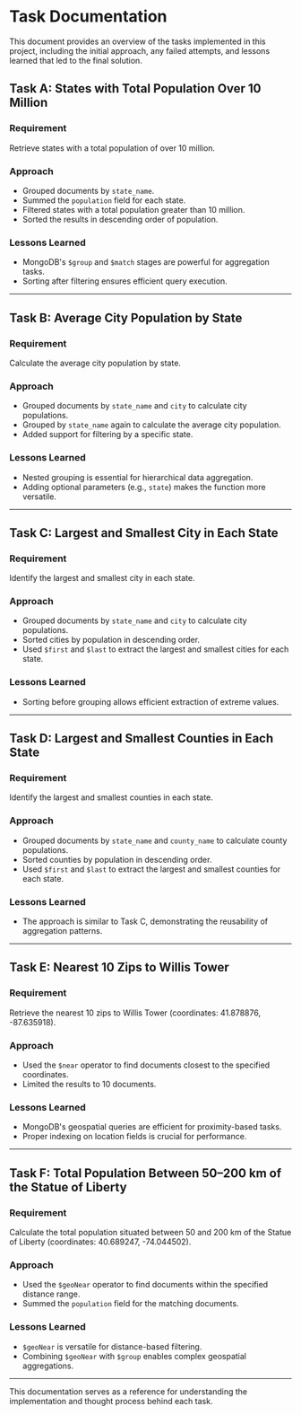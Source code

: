 # Task Documentation

This document provides an overview of the tasks implemented in this project, including the initial approach, any failed attempts, and lessons learned that led to the final solution.

## Task A: States with Total Population Over 10 Million

### Requirement
Retrieve states with a total population of over 10 million.

### Approach
- Grouped documents by `state_name`.
- Summed the `population` field for each state.
- Filtered states with a total population greater than 10 million.
- Sorted the results in descending order of population.

### Lessons Learned
- MongoDB's `$group` and `$match` stages are powerful for aggregation tasks.
- Sorting after filtering ensures efficient query execution.

---

## Task B: Average City Population by State

### Requirement
Calculate the average city population by state.

### Approach
- Grouped documents by `state_name` and `city` to calculate city populations.
- Grouped by `state_name` again to calculate the average city population.
- Added support for filtering by a specific state.

### Lessons Learned
- Nested grouping is essential for hierarchical data aggregation.
- Adding optional parameters (e.g., `state`) makes the function more versatile.

---

## Task C: Largest and Smallest City in Each State

### Requirement
Identify the largest and smallest city in each state.

### Approach
- Grouped documents by `state_name` and `city` to calculate city populations.
- Sorted cities by population in descending order.
- Used `$first` and `$last` to extract the largest and smallest cities for each state.

### Lessons Learned
- Sorting before grouping allows efficient extraction of extreme values.

---

## Task D: Largest and Smallest Counties in Each State

### Requirement
Identify the largest and smallest counties in each state.

### Approach
- Grouped documents by `state_name` and `county_name` to calculate county populations.
- Sorted counties by population in descending order.
- Used `$first` and `$last` to extract the largest and smallest counties for each state.

### Lessons Learned
- The approach is similar to Task C, demonstrating the reusability of aggregation patterns.

---

## Task E: Nearest 10 Zips to Willis Tower

### Requirement
Retrieve the nearest 10 zips to Willis Tower (coordinates: 41.878876, -87.635918).

### Approach
- Used the `$near` operator to find documents closest to the specified coordinates.
- Limited the results to 10 documents.

### Lessons Learned
- MongoDB's geospatial queries are efficient for proximity-based tasks.
- Proper indexing on location fields is crucial for performance.

---

## Task F: Total Population Between 50–200 km of the Statue of Liberty

### Requirement
Calculate the total population situated between 50 and 200 km of the Statue of Liberty (coordinates: 40.689247, -74.044502).

### Approach
- Used the `$geoNear` operator to find documents within the specified distance range.
- Summed the `population` field for the matching documents.

### Lessons Learned
- `$geoNear` is versatile for distance-based filtering.
- Combining `$geoNear` with `$group` enables complex geospatial aggregations.

---

This documentation serves as a reference for understanding the implementation and thought process behind each task.

